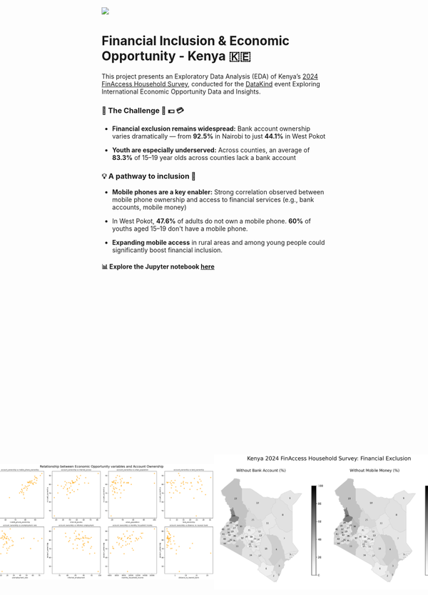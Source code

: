 <div style="text-align: left;">
    <img src="https://www.datakind.org/wp-content/uploads/2023/04/DK_LOGO_R_ORG.svg" width="300">
</div>

# Financial Inclusion & Economic Opportunity - Kenya 🇰🇪

This project presents an Exploratory Data Analysis (EDA) of Kenya’s [2024 FinAccess Household Survey](https://finaccess.knbs.or.ke/reports-and-datasets), conducted for the [DataKind](http://www.datakind.org) event Exploring International Economic Opportunity Data and Insights.

### 🚨 The Challenge 🏧 💵 💳
* **Financial exclusion remains widespread:** Bank account ownership varies dramatically — from **92.5%** in Nairobi to just **44.1%** in West Pokot

* **Youth are especially underserved:** Across counties, an average of **83.3%** of 15–19 year olds across counties lack a bank account

### 💡 A pathway to inclusion 📱
* **Mobile phones are a key enabler:** Strong correlation observed between mobile phone ownership and access to financial services (e.g., bank accounts, mobile money)

* In West Pokot, **47.6%** of adults do not own a mobile phone. **60%** of youths aged 15–19 don't have a mobile phone. <br/> 

* **Expanding mobile access** in rural areas and among young people could significantly boost financial inclusion.

#### 📊 Explore the Jupyter notebook [here](https://www.kaggle.com/code/davidpbriggs/datakind-finaccess-kenya/notebook)
<br/>
<br/> <br/>
<div style="display: flex; justify-content: center; align-items: center;">
    <img src="finaccess_economic_opportunity.png" width="800">
    <img src="finaccess_account-ownership_vs_opportunity.png" width="800">
    <img src="finaccess_exclusion_maps.png" width="800">
    <img src="finaccess_exclusion_by_age.png" width="800">
</div>
